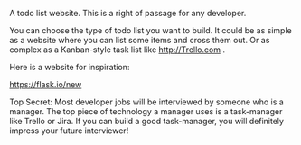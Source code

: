 A todo list website. This is a right of passage for any developer.

You can choose the type of todo list you want to build. It could be as simple as a website where you can list some items and cross them out. Or as complex as a Kanban-style task list like http://Trello.com .

Here is a website for inspiration:

https://flask.io/new



Top Secret: Most developer jobs will be interviewed by someone who is a manager. The top piece of technology a manager uses is a task-manager like Trello or Jira. If you can build a good task-manager, you will definitely impress your future interviewer!

